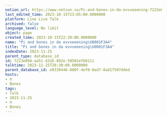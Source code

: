 ```yaml
---
notion_url: https://www.notion.so/Pi-and-bones-in-da-evvveeening-7223e894aa51432b892e58501ef68111
last_edited_time: 2023-10-15T23:05:00.0000000
platform: Line Live Talk
archived: false
language_level: No limit
object: page
created_time: 2023-10-15T22:39:00.0000000
name: "Pi and bones in da evvveeening\U0001F3A4"
title: "Pi and bones in da evvveeening\U0001F3A4"
indexDate: 2023-11-25
parent_type: database_id
id: 7223e894-aa51-432b-892e-58501ef68111
talktime: 2023-11-25T20:30:00.0000000
parent_database_id: e9339446-880f-4ef0-8ad7-8ad1f507dded
hosts:
- π
- Bones
tags:
- Talk
- 2023-11-25
- π
- Bones
---
```



   
   
   
   

   
























